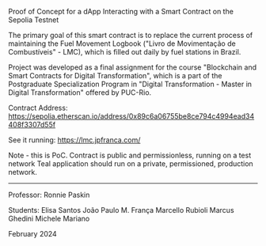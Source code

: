 Proof of Concept for a dApp Interacting with a Smart Contract on the Sepolia Testnet

The primary goal of this smart contract is to replace the current process of maintaining the Fuel Movement Logbook ("Livro de Movimentação de Combustíveis" - LMC), which is filled out daily by fuel stations in Brazil.

Project was developed as a final assignment for the course "Blockchain and Smart Contracts for Digital Transformation", which is a part of the Postgraduate Specialization Program in "Digital Transformation - Master in Digital Transformation" offered by PUC-Rio.

Contract Address: 
https://sepolia.etherscan.io/address/0x89c6a06755be8ce794c4994ead34408f3307d55f

See it running:
https://lmc.jpfranca.com/

Note - this is PoC. Contract is public and permissionless, running on a test network Teal application should run on a private, permissioned, production network.

-------

Professor:
Ronnie Paskin

Students:
Elisa Santos
João Paulo M. França
Marcello Rubioli
Marcus Ghedini
Michele Mariano

February 2024
